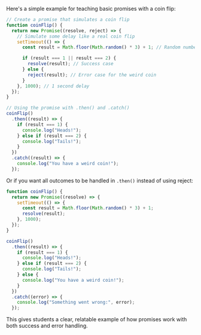 Here's a simple example for teaching basic promises with a coin flip:

```javascript
// Create a promise that simulates a coin flip
function coinFlip() {
  return new Promise((resolve, reject) => {
    // Simulate some delay like a real coin flip
    setTimeout(() => {
      const result = Math.floor(Math.random() * 3) + 1; // Random number 1, 2, or 3

      if (result === 1 || result === 2) {
        resolve(result); // Success case
      } else {
        reject(result); // Error case for the weird coin
      }
    }, 1000); // 1 second delay
  });
}

// Using the promise with .then() and .catch()
coinFlip()
  .then((result) => {
    if (result === 1) {
      console.log("Heads!");
    } else if (result === 2) {
      console.log("Tails!");
    }
  })
  .catch((result) => {
    console.log("You have a weird coin!");
  });
```

Or if you want all outcomes to be handled in `.then()` instead of using reject:

```javascript
function coinFlip() {
  return new Promise((resolve) => {
    setTimeout(() => {
      const result = Math.floor(Math.random() * 3) + 1;
      resolve(result);
    }, 1000);
  });
}

coinFlip()
  .then((result) => {
    if (result === 1) {
      console.log("Heads!");
    } else if (result === 2) {
      console.log("Tails!");
    } else {
      console.log("You have a weird coin!");
    }
  })
  .catch((error) => {
    console.log("Something went wrong:", error);
  });
```

This gives students a clear, relatable example of how promises work with both success and error handling.